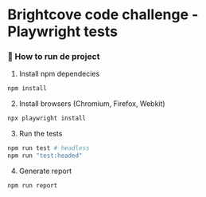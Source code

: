 # Brightcove code challenge - Playwright tests

### :rocket: How to run de project

1. Install npm dependecies

```bash
npm install
```

2. Install browsers (Chromium, Firefox, Webkit)

```bash
npx playwright install
```

3. Run the tests

```bash
npm run test # headless
npm run "test:headed"
```

4. Generate report

```bash
npm run report
```
